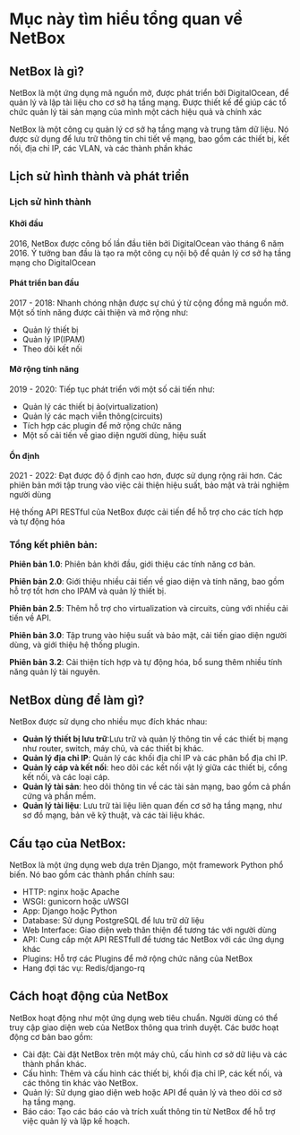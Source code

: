 # Mục này tìm hiểu tổng quan về NetBox
## NetBox là gì?
NetBox là một ứng dụng mã nguồn mở, được phát triển bởi DigitalOcean, để quản lý và lập tài liệu cho cơ sở hạ tầng mạng. Được thiết kế để giúp các tổ chức quản lý tài sản mạng của mình một cách hiệu quả và chính xác

NetBox là một công cụ quản lý cơ sở hạ tầng mạng và trung tâm dữ liệu. Nó được sử dụng để lưu trữ thông tin chi tiết về mạng, bao gồm các thiết bị, kết nối, địa chỉ IP, các VLAN, và các thành phần khác

## Lịch sử hình thành và phát triển
### Lịch sử hình thành
#### Khởi đầu
2016, NetBox được công bố lần đầu tiên bởi DigitalOcean vào tháng 6 năm 2016. Ý tưởng ban đầu là tạo ra một công cụ nội bộ để quản lý cơ sở hạ tầng mạng cho DigitalOcean

#### Phát triển ban đầu
2017 - 2018: Nhanh chóng nhận được sự chú ý từ cộng đồng mã nguồn mở. Một số tính năng được cải thiện và mở rộng như:
- Quản lý thiết bị
- Quản lý IP(IPAM)
- Theo dõi kết nối

#### Mở rộng tính năng
2019 - 2020: Tiếp tục phát triển với một số cải tiến như:
- Quản lý các thiết bị ảo(virtualization)
- Quản lý các mạch viễn thông(circuits)
- Tích hợp các plugin để mở rộng chức năng
- Một số cải tiến về giao diện người dùng, hiệu suất

#### Ổn định
2021 - 2022: Đạt được độ ổ định cao hơn, được sử dụng rộng rãi hơn. Các phiên bản mới tập trung vào việc cải thiện hiệu suất, bảo mật và trải nghiệm người dùng

Hệ thống API RESTful của NetBox được cải tiến để hỗ trợ cho các tích hợp và tự động hóa

### Tổng kết phiên bản:
**Phiên bản 1.0**: Phiên bản khởi đầu, giới thiệu các tính năng cơ bản.

**Phiên bản 2.0**: Giới thiệu nhiều cải tiến về giao diện và tính năng, bao gồm hỗ trợ tốt hơn cho IPAM và quản lý thiết bị.

**Phiên bản 2.5**: Thêm hỗ trợ cho virtualization và circuits, cùng với nhiều cải tiến về API.

**Phiên bản 3.0**: Tập trung vào hiệu suất và bảo mật, cải tiến giao diện người dùng, và giới thiệu hệ thống plugin.

**Phiên bản 3.2**: Cải thiện tích hợp và tự động hóa, bổ sung thêm nhiều tính năng quản lý tài nguyên.

## NetBox dùng để làm gì?
NetBox được sử dụng cho nhiều mục đích khác nhau:
- **Quản lý thiết bị lưu trữ**:Lưu trữ và quản lý thông tin về các thiết bị mạng như router, switch, máy chủ, và các thiết bị khác.
- **Quản lý địa chỉ IP**: Quản lý các khối địa chỉ IP và các phân bổ địa chỉ IP.
- **Quản lý cáp và kết nối**: heo dõi các kết nối vật lý giữa các thiết bị, cổng kết nối, và các loại cáp.
- **Quản lý tài sản**: heo dõi thông tin về các tài sản mạng, bao gồm cả phần cứng và phần mềm.
- **Quản lý tài liệu**: Lưu trữ tài liệu liên quan đến cơ sở hạ tầng mạng, như sơ đồ mạng, bản vẽ kỹ thuật, và các tài liệu khác.

## Cấu tạo của NetBox:
NetBox là một ứng dụng web dựa trên Django, một framework Python phổ biến. Nó bao gồm các thành phần chính sau:
- HTTP: nginx hoặc Apache
- WSGI: gunicorn hoặc uWSGI
- App: Django hoặc Python
- Database: Sử dụng PostgreSQL để lưu trữ dữ liệu
- Web Interface: Giao diện web thân thiện để tương tác với người dùng
- API: Cung cấp một API RESTfull để tương tác NetBox với các ứng dụng khác
- Plugins: Hỗ trợ các Plugins để mở rộng chức năng của NetBox
- Hang đợi tác vụ: Redis/django-rq
## Cách hoạt động của NetBox
NetBox hoạt động như một ứng dụng web tiêu chuẩn. Người dùng có thể truy cập giao diện web của NetBox thông qua trình duyệt. Các bước hoạt động cơ bản bao gồm:

- Cài đặt: Cài đặt NetBox trên một máy chủ, cấu hình cơ sở dữ liệu và các thành phần khác.
- Cấu hình: Thêm và cấu hình các thiết bị, khối địa chỉ IP, các kết nối, và các thông tin khác vào NetBox.
- Quản lý: Sử dụng giao diện web hoặc API để quản lý và theo dõi cơ sở hạ tầng mạng.
- Báo cáo: Tạo các báo cáo và trích xuất thông tin từ NetBox để hỗ trợ việc quản lý và lập kế hoạch.